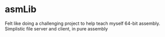 # asmLib

Felt like doing a challenging project to help teach myself 64-bit assembly. Simplistic file server and client, in pure assembly 
